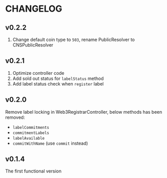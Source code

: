 CHANGELOG
===

## v0.2.2

1. Change default coin type to `503`, rename PublicResolver to CNSPublicResolver

## v0.2.1

1. Optimize controller code
2. Add sold out status for `labelStatus` method
3. Add label status check when `register` label

## v0.2.0

Remove label locking in Web3RegistrarController, below methods has been removed:

* `labelCommitments`
* `commitmentLabels`
* `labelAvailable`
* `commitWithName` (use `commit` instead)

## v0.1.4

The first functional version
